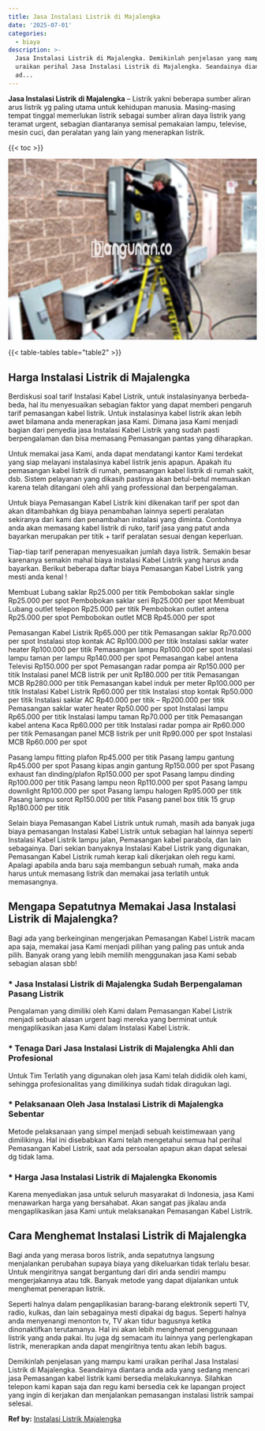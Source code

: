 ```yaml
---
title: Jasa Instalasi Listrik di Majalengka
date: '2025-07-01'
categories:
  - biaya
description: >-
  Jasa Instalasi Listrik di Majalengka. Demikinlah penjelasan yang mampu kami
  uraikan perihal Jasa Instalasi Listrik di Majalengka. Seandainya diantara anda
  ad...
---
```


**Jasa Instalasi Listrik di Majalengka** – Listrik yakni beberapa sumber aliran arus listrik yg paling utama untuk kehidupan manusia. Masing-masing tempat tinggal memerlukan listrik sebagai sumber aliran daya listrik yang teramat urgent, sebagian diantaranya semisal pemakaian lampu, televise, mesin cuci, dan peralatan yang lain yang menerapkan listrik.

{{< toc >}}

![Jasa Instalasi Listrik di Majalengka](/images/instalasi-listrik-murah01.png)

{{< table-tables table="table2" >}}

## Harga Instalasi Listrik di Majalengka

Berdiskusi soal tarif Instalasi Kabel Listrik, untuk instalasinyanya berbeda-beda, hal itu menyesuaikan sebagian faktor yang dapat memberi pengaruh tarif pemasangan kabel listrik. Untuk instalasinya kabel listrik akan lebih awet bilamana anda menerapkan jasa Kami. Dimana jasa Kami menjadi bagian dari penyedia jasa Instalasi Kabel Listrik yang sudah pasti berpengalaman dan bisa memasang Pemasangan pantas yang diharapkan.

Untuk memakai jasa Kami, anda dapat mendatangi kantor Kami terdekat yang siap melayani instalasinya kabel listrik jenis apapun. Apakah itu pemasangan kabel listrik di rumah, pemasangan kabel listrik di rumah sakit, dsb. Sistem pelayanan yang dikasih pastinya akan betul-betul memuaskan karena telah ditangani oleh ahli yang professional dan berpengalaman.

Untuk biaya Pemasangan Kabel Listrik kini dikenakan tarif per spot dan akan ditambahkan dg biaya penambahan lainnya seperti peralatan sekiranya dari kami dan penambahan instalasi yang diminta. Contohnya anda akan memasang kabel listrik di ruko, tarif jasa yang patut anda bayarkan merupakan per titik + tarif peralatan sesuai dengan keperluan.

Tiap-tiap tarif penerapan menyesuaikan jumlah daya listrik. Semakin besar karenanya semakin mahal biaya instalasi Kabel Listrik yang harus anda bayarkan. Berikut beberapa daftar biaya Pemasangan Kabel Listrik yang mesti anda kenal !

Membuat Lubang saklar Rp25.000 per titik Pembobokan saklar single Rp25.000 per spot Pembobokan saklar seri Rp25.000 per spot Membuat Lubang outlet telepon Rp25.000 per titik Pembobokan outlet antena Rp25.000 per spot Pembobokan outlet MCB Rp45.000 per spot

Pemasangan Kabel Listrik Rp65.000 per titik Pemasangan saklar Rp70.000 per spot Instalasi stop kontak AC Rp100.000 per titik Instalasi saklar water heater Rp100.000 per titik Pemasangan lampu Rp100.000 per spot Instalasi lampu taman per lampu Rp140.000 per spot Pemasangan kabel antena Televisi Rp150.000 per spot Pemasangan radar pompa air Rp150.000 per titik Instalasi panel MCB listrik per unit Rp180.000 per titik Pemasangan MCB Rp280.000 per titik Pemasangan kabel induk per meter Rp100.000 per titik Instalasi Kabel Listrik Rp60.000 per titik Instalasi stop kontak Rp50.000 per titik Instalasi saklar AC Rp40.000 per titik – Rp200.000 per titik Pemasangan saklar water heater Rp50.000 per spot Instalasi lampu Rp65.000 per titik Instalasi lampu taman Rp70.000 per titik Pemasangan kabel antena Kaca Rp60.000 per titik Instalasi radar pompa air Rp60.000 per titik Pemasangan panel MCB listrik per unit Rp90.000 per spot Instalasi MCB Rp60.000 per spot

Pasang lampu fitting plafon Rp45.000 per titik Pasang lampu gantung Rp45.000 per spot Pasang kipas angin gantung Rp150.000 per spot Pasang exhaust fan dinding/plafon Rp150.000 per spot Pasang lampu dinding Rp100.000 per titik Pasang lampu neon Rp110.000 per spot Pasang lampu downlight Rp100.000 per spot Pasang lampu halogen Rp95.000 per titik Pasang lampu sorot Rp150.000 per titik Pasang panel box titik 15 grup Rp180.000 per titik

Selain biaya Pemasangan Kabel Listrik untuk rumah, masih ada banyak juga biaya pemasangan Instalasi Kabel Listrik untuk sebagian hal lainnya seperti Instalasi Kabel Listrik lampu jalan, Pemasangan kabel parabola, dan lain sebagainya. Dari sekian banyaknya Instalasi Kabel Listrik yang digunakan, Pemasangan Kabel Listrik rumah kerap kali dikerjakan oleh regu kami. Apalagi apabila anda baru saja membangun sebuah rumah, maka anda harus untuk memasang listrik dan memakai jasa terlatih untuk memasangnya.

## Mengapa Sepatutnya Memakai Jasa Instalasi Listrik di Majalengka?

Bagi ada yang berkeinginan mengerjakan Pemasangan Kabel Listrik macam apa saja, memakai jasa Kami menjadi pilihan yang paling pas untuk anda pilih. Banyak orang yang lebih memilih menggunakan jasa Kami sebab sebagian alasan sbb!

### \* Jasa Instalasi Listrik di Majalengka Sudah Berpengalaman Pasang Listrik

Pengalaman yang dimiliki oleh Kami dalam Pemasangan Kabel Listrik menjadi sebuah alasan urgent bagi mereka yang berminat untuk mengaplikasikan jasa Kami dalam Instalasi Kabel Listrik.

### \* Tenaga Dari Jasa Instalasi Listrik di Majalengka Ahli dan Profesional

Untuk Tim Terlatih yang digunakan oleh jasa Kami telah dididik oleh kami, sehingga profesionalitas yang dimilikinya sudah tidak diragukan lagi.

### \* Pelaksanaan Oleh Jasa Instalasi Listrik di Majalengka Sebentar

Metode pelaksanaan yang simpel menjadi sebuah keistimewaan yang dimilikinya. Hal ini disebabkan Kami telah mengetahui semua hal perihal Pemasangan Kabel Listrik, saat ada persoalan apapun akan dapat selesai dg tidak lama.

### \* Harga Jasa Instalasi Listrik di Majalengka Ekonomis

Karena menyediakan jasa untuk seluruh masyarakat di Indonesia, jasa Kami menawarkan harga yang bersahabat. Akan sangat pas jikalau anda mengaplikasikan jasa Kami untuk melaksanakan Pemasangan Kabel Listrik.

## Cara Menghemat Instalasi Listrik di Majalengka


Bagi anda yang merasa boros listrik, anda sepatutnya langsung menjalankan perubahan supaya biaya yang dikeluarkan tidak terlalu besar. Untuk mengiritnya sangat bergantung dari diri anda sendiri mampu mengerjakannya atau tdk. Banyak metode yang dapat dijalankan untuk menghemat penerapan listrik.

Seperti halnya dalam pengaplikasian barang-barang elektronik seperti TV, radio, kulkas, dan lain sebagainya mesti dipakai dg bagus. Seperti halnya anda menyenangi menonton tv, TV akan tidur bagusnya ketika dinonaktifkan terutamanya. Hal ini akan lebih menghemat penggunaan listrik yang anda pakai. Itu juga dg semacam itu lainnya yang perlengkapan listrik, menerapkan anda dapat mengiritnya tentu akan lebih bagus.

Demikinlah penjelasan yang mampu kami uraikan perihal Jasa Instalasi Listrik di Majalengka. Seandainya diantara anda ada yang sedang mencari jasa Pemasangan kabel listrik kami bersedia melakukannya. Silahkan telepon kami kapan saja dan regu kami bersedia cek ke lapangan project yang ingin di kerjakan dan menjalankan pemasangan instalasi listrik sampai selesai.

**Ref by:** [Instalasi Listrik Majalengka](https://id.wikipedia.org/wiki/Instalasi)
